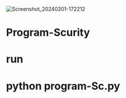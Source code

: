 ![Screenshot_20240201-172212](https://github.com/user-attachments/assets/ca5a4b92-52d0-4bf9-b831-6397d3765c19)






# Program-Scurity


# run
# python program-Sc.py
